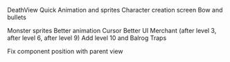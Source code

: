DeathView
Quick Animation and sprites
Character creation screen
Bow and bullets

Monster sprites
Better animation
Cursor
Better UI
Merchant (after level 3, after level 6, after level  9)
Add level 10 and Balrog
Traps  

Fix component position with parent view